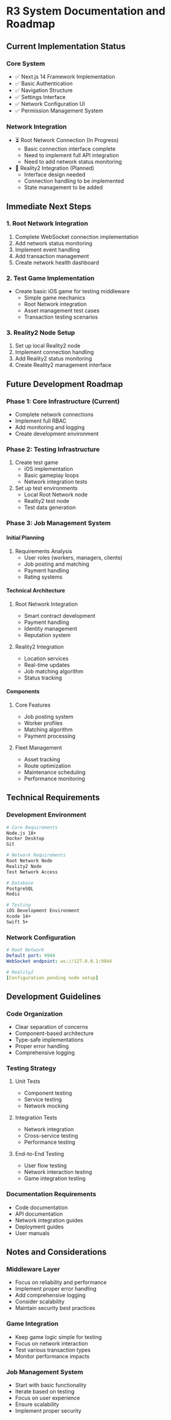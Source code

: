 # R3 System Documentation and Roadmap

## Current Implementation Status

### Core System
- ✅ Next.js 14 Framework Implementation
- ✅ Basic Authentication
- ✅ Navigation Structure
- ✅ Settings Interface
- ✅ Network Configuration UI
- ✅ Permission Management System

### Network Integration
- ⏳ Root Network Connection (In Progress)
  - Basic connection interface complete
  - Need to implement full API integration
  - Need to add network status monitoring
- 🔲 Reality2 Integration (Planned)
  - Interface design needed
  - Connection handling to be implemented
  - State management to be added

## Immediate Next Steps

### 1. Root Network Integration
1. Complete WebSocket connection implementation
2. Add network status monitoring
3. Implement event handling
4. Add transaction management
5. Create network health dashboard

### 2. Test Game Implementation
- Create basic iOS game for testing middleware
  - Simple game mechanics
  - Root Network integration
  - Asset management test cases
  - Transaction testing scenarios

### 3. Reality2 Node Setup
1. Set up local Reality2 node
2. Implement connection handling
3. Add Reality2 status monitoring
4. Create Reality2 management interface

## Future Development Roadmap

### Phase 1: Core Infrastructure (Current)
- Complete network connections
- Implement full RBAC
- Add monitoring and logging
- Create development environment

### Phase 2: Testing Infrastructure
1. Create test game
   - iOS implementation
   - Basic gameplay loops
   - Network integration tests
2. Set up test environments
   - Local Root Network node
   - Reality2 test node
   - Test data generation

### Phase 3: Job Management System
#### Initial Planning
1. Requirements Analysis
   - User roles (workers, managers, clients)
   - Job posting and matching
   - Payment handling
   - Rating systems

#### Technical Architecture
1. Root Network Integration
   - Smart contract development
   - Payment handling
   - Identity management
   - Reputation system

2. Reality2 Integration
   - Location services
   - Real-time updates
   - Job matching algorithm
   - Status tracking

#### Components
1. Core Features
   - Job posting system
   - Worker profiles
   - Matching algorithm
   - Payment processing
   
2. Fleet Management
   - Asset tracking
   - Route optimization
   - Maintenance scheduling
   - Performance monitoring

## Technical Requirements

### Development Environment
```bash
# Core Requirements
Node.js 18+
Docker Desktop
Git

# Network Requirements
Root Network Node
Reality2 Node
Test Network Access

# Database
PostgreSQL
Redis

# Testing
iOS Development Environment
Xcode 14+
Swift 5+
```

### Network Configuration
```yaml
# Root Network
Default port: 9944
WebSocket endpoint: ws://127.0.0.1:9944

# Reality2
[Configuration pending node setup]
```

## Development Guidelines

### Code Organization
- Clear separation of concerns
- Component-based architecture
- Type-safe implementations
- Proper error handling
- Comprehensive logging

### Testing Strategy
1. Unit Tests
   - Component testing
   - Service testing
   - Network mocking

2. Integration Tests
   - Network integration
   - Cross-service testing
   - Performance testing

3. End-to-End Testing
   - User flow testing
   - Network interaction testing
   - Game integration testing

### Documentation Requirements
- Code documentation
- API documentation
- Network integration guides
- Deployment guides
- User manuals

## Notes and Considerations

### Middleware Layer
- Focus on reliability and performance
- Implement proper error handling
- Add comprehensive logging
- Consider scalability
- Maintain security best practices

### Game Integration
- Keep game logic simple for testing
- Focus on network interaction
- Test various transaction types
- Monitor performance impacts

### Job Management System
- Start with basic functionality
- Iterate based on testing
- Focus on user experience
- Ensure scalability
- Implement proper security
